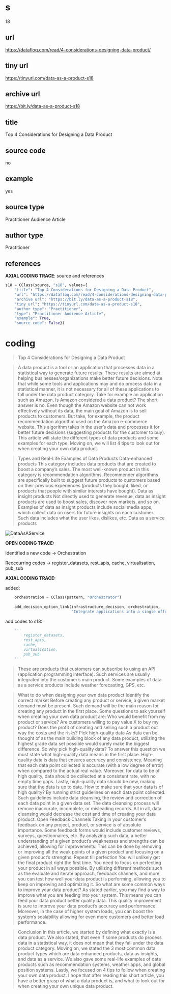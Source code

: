 # s 
18
## url
https://datafloq.com/read/4-considerations-designing-data-product/
## tiny url
https://tinyurl.com/data-as-a-product-s18
## archive url
https://bit.ly/data-as-a-product-s18
## title
Top 4 Considerations for Designing a Data Product
## source code
no
## example
yes
## source type 
Practitioner Audience Article
## author type
Practitioner
## references

**AXIAL CODING TRACE**: source and references
``` python
s18 = CClass(source, "s18", values={
    "title": "Top 4 Considerations for Designing a Data Product",
    "url": "https://datafloq.com/read/4-considerations-designing-data-product/",
    "archive url": "https://bit.ly/data-as-a-product-s18",
    "tiny url": "https://tinyurl.com/data-as-a-product-s18",
    "author type": "Practitioner",
    "type": "Practitioner Audience Article",
    "example": True,
    "source code": False})
``` 

# coding

> Top 4 Considerations for Designing a Data Product

> A data product is a tool or an application that processes data in a statistical way to generate future results. These results are aimed at helping businesses/organizations make better future decisions. Note that while some tools and applications may and do process data in a statistical manner, it is not necessary for all of these applications to fall under the data product category.
Take for example an application such as Amazon. Is Amazon considered a data product? The short answer is no. Even though the Amazon website can not work effectively without its data, the main goal of Amazon is to sell products to customers. But take, for example, the product recommendation algorithm used on the Amazon e-commerce website. This algorithm takes in the user’s data and processes it for better future decisions (suggesting products for the customer to buy).
This article will state the different types of data products and some examples for each type. Moving on, we will list 4 tips to look out for when creating your own data product.

> Types and Real-Life Examples of Data Products
Data-enhanced products
This category includes data products that are created to boost a company’s sales. The most well-known product in this category is recommendation algorithms. Recommender algorithms are specifically built to suggest future products to customers based on their previous experiences (products they bought, liked, or products that people with similar interests have bought).
Data as insight products
Not directly used to generate revenue, data as insight products are used to boost sales, discover new markets, and so on. Examples of data as insight products include social media apps, which collect data on users for future insights on each customer. Such data includes what the user likes, dislikes, etc.
 Data as a service products

![DataAsAService](https://datafloq.com/wp-content/uploads/2022/09/image-2.png)

**OPEN CODING TRACE:**

Identified a new code -> Orchestration

Reoccurring codes -> register_datasets, rest_apis, cache, virtualisation, pub_sub

**AXIAL CODING TRACE:**

added:
``` python
    orchestration = CClass(pattern, "Orchestrator")
    
    add_decision_option_link(infrastructure_decision, orchestration,
                             "Integrate applications into a single offering") 
``` 

add codes to s18: 
``` python 
    '''
        register_datasets,
        rest_apis,
        cache, 
        virtualisation,
        pub_sub
    '''
```



> These are products that customers can subscribe to using an API (application programming interface). Such services are usually integrated into the customer’s main product. Some examples of data as a service products include weather forecasting, GPS, etc.

> What to do when designing your own data product
Identify the correct market
Before creating any product or service, a given market demand must be present. Such demand will be the main reason for creating any product in the first place. Some questions to ask yourself when creating your own data product are: Who would benefit from my product or service? Are customers willing to pay value X to buy my product? Does the profit of creating and selling such a product out way the costs and the risks?
Pick high-quality data
As data can be thought of as the main building block of any data product, utilizing the highest grade data set possible would surely make the biggest difference. So why pick high-quality data?
To answer this question we must state what high-quality data means in the first place. High-quality data is data that ensures accuracy and consistency. Meaning that each data point collected is accurate (with a low degree of error) when compared to the actual real value. Moreover, for data to be of high quality, data should be collected at a consistent rate, with no empty time gaps. Lastly, high-quality data should be new, making sure that the data is up to date.
How to make sure that your data is of high quality? By running strict guidelines on each data point collected. Such guidelines include data cleansing, the review and correction of each data point in a given data set. The data cleansing process will remove inaccurate, incomplete, or misleading records. All in all, data cleansing would decrease the cost and time of creating your data product.
Open Feedback Channels
Taking in your customer’s feedback on any project, product, or service is of absolute importance. Some feedback forms would include customer reviews, surveys, questionnaires, etc. By analyzing such data, a better understanding of a given product’s weaknesses and strengths can be achieved, allowing for improvements. This can be done by removing or improving all the weak points of a given product and focusing on a given product’s strengths.
Repeat till perfection
You will unlikely get the final product right the first time. You need to focus on perfecting your product in all ways possible. By utilizing different methods such as the evaluate and iterate approach, feedback channels, and more, you can test how well your data product is performing, allowing you to keep on improving and optimizing it.
So what are some common ways to improve your data product? As stated earlier, you may find a way to improve what you are feeding into your system. This means you can feed your data product better quality data. This quality improvement is sure to improve your data product’s accuracy and performance.
Moreover, in the case of higher system loads, you can boost the system’s scalability allowing for even more customers and better load performance.

> Conclusion
In this article, we started by defining what exactly is a data product. We also stated, that even if some products do process data in a statistical way, it does not mean that they fall under the data product category. Moving on, we stated the 3 most common data product types which are data enhanced products, data as insights, and data as a service.
We also gave some real-life examples of data products such as recommendation systems, weather apps, and global position systems. Lastly, we focused on 4 tips to follow when creating your own data product.
I hope that after reading this short article, you have a better grasp of what a data product is, and what to look out for when creating your own unique data product.

